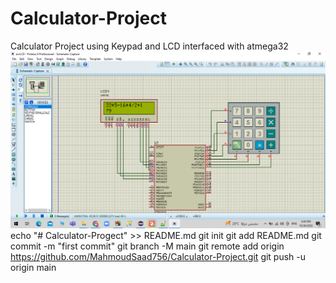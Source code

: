 # Calculator-Project

Calculator Project using Keypad and LCD interfaced with atmega32
![alt text](https://github.com/MahmoudSaad756/Calculator-Project/blob/main/Screenshot%20(123).png?raw=true)
echo "# Calculator-Progect" >> README.md
git init
git add README.md
git commit -m "first commit"
git branch -M main
git remote add origin https://github.com/MahmoudSaad756/Calculator-Project.git
git push -u origin main
